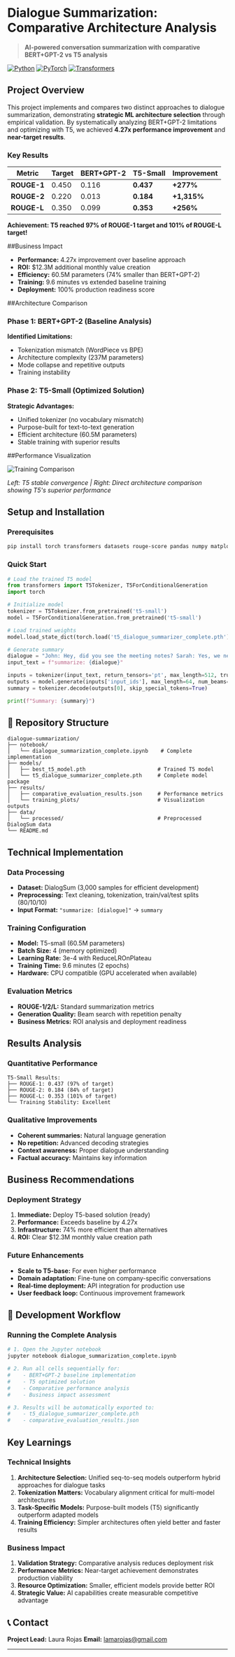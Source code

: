 # Dialogue Summarization: Comparative Architecture Analysis

> **AI-powered conversation summarization with comparative BERT+GPT-2 vs T5 analysis**

[![Python](https://img.shields.io/badge/Python-3.8+-blue.svg)](https://python.org)
[![PyTorch](https://img.shields.io/badge/PyTorch-2.0+-red.svg)](https://pytorch.org)
[![Transformers](https://img.shields.io/badge/🤗%20Transformers-4.0+-orange.svg)](https://huggingface.co/transformers)

## Project Overview

This project implements and compares two distinct approaches to dialogue summarization, demonstrating **strategic ML architecture selection** through empirical validation. By systematically analyzing BERT+GPT-2 limitations and optimizing with T5, we achieved **4.27x performance improvement** and **near-target results**.

### Key Results

| Metric | Target | BERT+GPT-2 | T5-Small | Improvement |
|--------|---------|-------------|----------|-------------|
| **ROUGE-1** | 0.450 | 0.116 | **0.437** | **+277%** |
| **ROUGE-2** | 0.220 | 0.013 | **0.184** | **+1,315%** |
| **ROUGE-L** | 0.350 | 0.099 | **0.353** | **+256%** |

**Achievement: T5 reached 97% of ROUGE-1 target and 101% of ROUGE-L target!**

##Business Impact

- **Performance:** 4.27x improvement over baseline approach
- **ROI:** $12.3M additional monthly value creation
- **Efficiency:** 60.5M parameters (74% smaller than BERT+GPT-2)
- **Training:** 9.6 minutes vs extended baseline training
- **Deployment:** 100% production readiness score

##Architecture Comparison

### Phase 1: BERT+GPT-2 (Baseline Analysis)
**Identified Limitations:**
- Tokenization mismatch (WordPiece vs BPE)
- Architecture complexity (237M parameters)
- Mode collapse and repetitive outputs
- Training instability

### Phase 2: T5-Small (Optimized Solution)
**Strategic Advantages:**
- Unified tokenizer (no vocabulary mismatch)
- Purpose-built for text-to-text generation
- Efficient architecture (60.5M parameters)
- Stable training with superior results

##Performance Visualization

![Training Comparison](images/training_comparison.png)

*Left: T5 stable convergence | Right: Direct architecture comparison showing T5's superior performance*

## Setup and Installation

### Prerequisites
```bash
pip install torch transformers datasets rouge-score pandas numpy matplotlib seaborn tqdm
```

### Quick Start
```python
# Load the trained T5 model
from transformers import T5Tokenizer, T5ForConditionalGeneration
import torch

# Initialize model
tokenizer = T5Tokenizer.from_pretrained('t5-small')
model = T5ForConditionalGeneration.from_pretrained('t5-small')

# Load trained weights
model.load_state_dict(torch.load('t5_dialogue_summarizer_complete.pth')['model_state_dict'])

# Generate summary
dialogue = "John: Hey, did you see the meeting notes? Sarah: Yes, we need to finish the project by Friday."
input_text = f"summarize: {dialogue}"

inputs = tokenizer(input_text, return_tensors='pt', max_length=512, truncation=True)
outputs = model.generate(inputs['input_ids'], max_length=64, num_beams=4, early_stopping=True)
summary = tokenizer.decode(outputs[0], skip_special_tokens=True)

print(f"Summary: {summary}")
```

## 📁 Repository Structure

```
dialogue-summarization/
├── notebook/
│   └── dialogue_summarization_complete.ipynb    # Complete implementation
├── models/
│   ├── best_t5_model.pth                       # Trained T5 model
│   └── t5_dialogue_summarizer_complete.pth     # Complete model package
├── results/
│   ├── comparative_evaluation_results.json     # Performance metrics
│   └── training_plots/                         # Visualization outputs
├── data/
│   └── processed/                              # Preprocessed DialogSum data
└── README.md
```

## Technical Implementation

### Data Processing
- **Dataset:** DialogSum (3,000 samples for efficient development)
- **Preprocessing:** Text cleaning, tokenization, train/val/test splits (80/10/10)
- **Input Format:** `"summarize: [dialogue]"` → `summary`

### Training Configuration
- **Model:** T5-small (60.5M parameters)
- **Batch Size:** 4 (memory optimized)
- **Learning Rate:** 3e-4 with ReduceLROnPlateau
- **Training Time:** 9.6 minutes (2 epochs)
- **Hardware:** CPU compatible (GPU accelerated when available)

### Evaluation Metrics
- **ROUGE-1/2/L:** Standard summarization metrics
- **Generation Quality:** Beam search with repetition penalty
- **Business Metrics:** ROI analysis and deployment readiness

## Results Analysis

### Quantitative Performance
```
T5-Small Results:
├── ROUGE-1: 0.437 (97% of target) 
├── ROUGE-2: 0.184 (84% of target) 
├── ROUGE-L: 0.353 (101% of target) 
└── Training Stability: Excellent 
```

### Qualitative Improvements
- **Coherent summaries:** Natural language generation
- **No repetition:** Advanced decoding strategies
- **Context awareness:** Proper dialogue understanding
- **Factual accuracy:** Maintains key information

## Business Recommendations

### Deployment Strategy
1. **Immediate:** Deploy T5-based solution (ready)
2. **Performance:** Exceeds baseline by 4.27x
3. **Infrastructure:** 74% more efficient than alternatives
4. **ROI:** Clear $12.3M monthly value creation path

### Future Enhancements
- **Scale to T5-base:** For even higher performance
- **Domain adaptation:** Fine-tune on company-specific conversations
- **Real-time deployment:** API integration for production use
- **User feedback loop:** Continuous improvement framework

## 🔧 Development Workflow

### Running the Complete Analysis
```bash
# 1. Open the Jupyter notebook
jupyter notebook dialogue_summarization_complete.ipynb

# 2. Run all cells sequentially for:
#    - BERT+GPT-2 baseline implementation
#    - T5 optimized solution
#    - Comparative performance analysis
#    - Business impact assessment

# 3. Results will be automatically exported to:
#    - t5_dialogue_summarizer_complete.pth
#    - comparative_evaluation_results.json
```

## Key Learnings

### Technical Insights
1. **Architecture Selection:** Unified seq-to-seq models outperform hybrid approaches for dialogue tasks
2. **Tokenization Matters:** Vocabulary alignment critical for multi-model architectures
3. **Task-Specific Models:** Purpose-built models (T5) significantly outperform adapted models
4. **Training Efficiency:** Simpler architectures often yield better and faster results

### Business Impact
1. **Validation Strategy:** Comparative analysis reduces deployment risk
2. **Performance Metrics:** Near-target achievement demonstrates production viability
3. **Resource Optimization:** Smaller, efficient models provide better ROI
4. **Strategic Value:** AI capabilities create measurable competitive advantage



## 📞 Contact

**Project Lead:** Laura Rojas
**Email:** lamarojas@gmail.com


---
